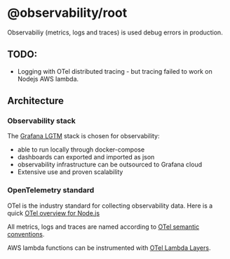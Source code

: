 # @observability/root
Observabiliy (metrics, logs and traces) is used debug errors in production.

## TODO:
- Logging with OTel distributed tracing - but tracing failed to work on Nodejs AWS lambda.

## Architecture
### Observability stack
The [Grafana LGTM](https://grafana.com/blog/2025/07/08/observability-in-under-5-seconds-reflecting-on-a-year-of-grafana/otel-lgtm/) stack is chosen for observability:
- able to run locally through docker-compose
- dashboards can exported and imported as json
- observability infrastructure can be outsourced to Grafana cloud
- Extensive use and proven scalability

### OpenTelemetry standard
OTel is the industry standard for collecting observability data.
Here is a quick [OTel overview for Node.js](https://www.youtube.com/watch?v=NbVVZlSsvvM)

All metrics, logs and traces are named according to [OTel semantic conventions](https://opentelemetry.io/docs/concepts/semantic-conventions/).

AWS lambda functions can be instrumented with [OTel Lambda Layers](https://opentelemetry.io/docs/languages/js/serverless/).
